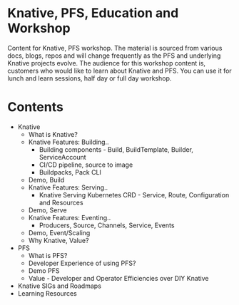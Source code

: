 # Knative, PFS, Education and Workshop
Content for Knative, PFS workshop. The material is sourced from various docs, blogs, repos and will change frequently as the PFS and underlying Knative projects evolve. The audience for this workshop content is, customers who would like to learn about Knative and PFS. You can use it for lunch and learn sessions, half day or full day workshop. 

# Contents
- Knative
  - What is Knative?
  - Knative Features: Building..
    - Building components - Build, BuildTemplate, Builder, ServiceAccount
    - CI/CD pipeline, source to image
    - Buildpacks, Pack CLI
  - Demo, Build
  - Knative Features: Serving..
    - Knative Serving Kubernetes CRD - Service, Route, Configuration and Resources
  - Demo, Serve
  - Knative Features: Eventing..
    - Producers, Source, Channels, Service, Events
  - Demo, Event/Scaling
  - Why Knative, Value?
- PFS
  - What is PFS?
  - Developer Experience of using PFS?
  - Demo PFS
  - Value - Developer and Operator Efficiencies over DIY Knative
- Knative SIGs and Roadmaps
- Learning Resources

